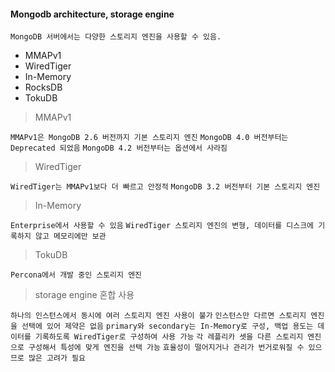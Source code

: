 #### Mongodb architecture, storage engine

`MongoDB 서버에서는 다양한 스토리지 엔진을 사용할 수 있음.`

- MMAPv1
- WiredTiger
- In-Memory
- RocksDB
- TokuDB

> MMAPv1

`MMAPv1은 MongoDB 2.6 버전까지 기본 스토리지 엔진`
`MongoDB 4.0 버전부터는 Deprecated 되었음`
`MongoDB 4.2 버전부터는 옵션에서 사라짐`

> WiredTiger

`WiredTiger는 MMAPv1보다 더 빠르고 안정적`
`MongoDB 3.2 버전부터 기본 스토리지 엔진`

> In-Memory

`Enterprise에서 사용할 수 있음`
`WiredTiger 스토리지 엔진의 변형, 데이터를 디스크에 기록하지 않고 메모리에만 보관`

> TokuDB

`Percona에서 개발 중인 스토리지 엔진`

> storage engine 혼합 사용

`하나의 인스턴스에서 동시에 여러 스토리지 엔진 사용이 불가`
`인스턴스만 다르면 스토리지 엔진을 선택에 있어 제약은 없음`
`primary와 secondary는 In-Memory로 구성, 백업 용도는 데이터를 기록하도록 WiredTiger로 구성하여 사용 가능`
`각 레플리카 셋을 다른 스토리지 엔진으로 구성해서 특성에 맞게 엔진을 선택 가능`
`효율성이 떨어지거나 관리가 번거로워질 수 있으므로 많은 고려가 필요`